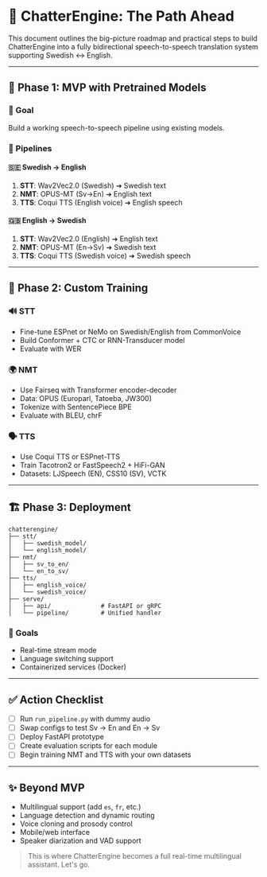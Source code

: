 # 🧠 ChatterEngine: The Path Ahead

This document outlines the big-picture roadmap and practical steps to build ChatterEngine into a fully bidirectional speech-to-speech translation system supporting Swedish ↔ English.

---

## 🚨 Phase 1: MVP with Pretrained Models

### 🌟 Goal

Build a working speech-to-speech pipeline using existing models.

### 📆 Pipelines

#### 🇸🇪 Swedish → English

1. **STT**: Wav2Vec2.0 (Swedish) ➔ Swedish text
2. **NMT**: OPUS-MT (Sv→En) ➔ English text
3. **TTS**: Coqui TTS (English voice) ➔ English speech

#### 🇬🇧 English → Swedish

1. **STT**: Wav2Vec2.0 (English) ➔ English text
2. **NMT**: OPUS-MT (En→Sv) ➔ Swedish text
3. **TTS**: Coqui TTS (Swedish voice) ➔ Swedish speech

---

## 🚪 Phase 2: Custom Training

### 🔊 STT

- Fine-tune ESPnet or NeMo on Swedish/English from CommonVoice
- Build Conformer + CTC or RNN-Transducer model
- Evaluate with WER

### 🌍 NMT

- Use Fairseq with Transformer encoder-decoder
- Data: OPUS (Europarl, Tatoeba, JW300)
- Tokenize with SentencePiece BPE
- Evaluate with BLEU, chrF

### 🗣️ TTS

- Use Coqui TTS or ESPnet-TTS
- Train Tacotron2 or FastSpeech2 + HiFi-GAN
- Datasets: LJSpeech (EN), CSS10 (SV), VCTK

---

## 🏗️ Phase 3: Deployment

```
chatterengine/
├── stt/
│   ├── swedish_model/
│   └── english_model/
├── nmt/
│   ├── sv_to_en/
│   └── en_to_sv/
├── tts/
│   ├── english_voice/
│   └── swedish_voice/
├── serve/
│   ├── api/              # FastAPI or gRPC
│   └── pipeline/         # Unified handler
```

### 🚀 Goals

- Real-time stream mode
- Language switching support
- Containerized services (Docker)

---

## ✅ Action Checklist

- [ ] Run `run_pipeline.py` with dummy audio
- [ ] Swap configs to test Sv → En and En → Sv
- [ ] Deploy FastAPI prototype
- [ ] Create evaluation scripts for each module
- [ ] Begin training NMT and TTS with your own datasets

---

## ✨ Beyond MVP

- Multilingual support (add `es`, `fr`, etc.)
- Language detection and dynamic routing
- Voice cloning and prosody control
- Mobile/web interface
- Speaker diarization and VAD support

> This is where ChatterEngine becomes a full real-time multilingual assistant. Let's go.
